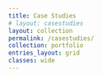 ```yaml
---
title: Case Studies
# layout: casestudies
layout: collection
permalink: /casestudies/
collection: portfolio
entries_layout: grid
classes: wide
---
```


